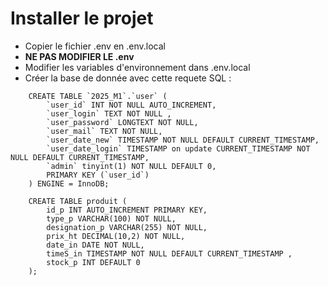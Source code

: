 # Installer le projet

- Copier le fichier .env en .env.local
- **NE PAS MODIFIER LE .env**
- Modifier les variables d'environnement dans .env.local
- Créer la base de donnée avec cette requete SQL : 
```code
    CREATE TABLE `2025_M1`.`user` (
        `user_id` INT NOT NULL AUTO_INCREMENT,
        `user_login` TEXT NOT NULL ,
        `user_password` LONGTEXT NOT NULL,
        `user_mail` TEXT NOT NULL,
        `user_date_new` TIMESTAMP NOT NULL DEFAULT CURRENT_TIMESTAMP,
        `user_date_login` TIMESTAMP on update CURRENT_TIMESTAMP NOT NULL DEFAULT CURRENT_TIMESTAMP,
        `admin` tinyint(1) NOT NULL DEFAULT 0,
        PRIMARY KEY (`user_id`)
    ) ENGINE = InnoDB;

    CREATE TABLE produit (
        id_p INT AUTO_INCREMENT PRIMARY KEY,
        type_p VARCHAR(100) NOT NULL,
        designation_p VARCHAR(255) NOT NULL,
        prix_ht DECIMAL(10,2) NOT NULL,
        date_in DATE NOT NULL,
        timeS_in TIMESTAMP NOT NULL DEFAULT CURRENT_TIMESTAMP ,
        stock_p INT DEFAULT 0
    );
```